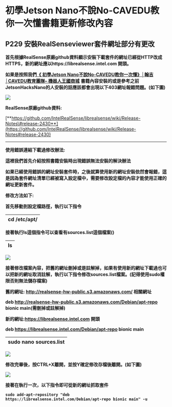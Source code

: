 # 初學Jetson Nano不說No-CAVEDU教你一次懂書籍更新修改內容

## P229 安裝**RealSenseviewer套件網址部分有更改**

  
**首先根據RealSense原廠github資料顯示安裝下載套件的網址已經從HTTP改成HTTPS，新的網址應以https://librealsense.intel.com 開頭。**

**如果是按照我們**[**《 初學Jetson Nano不說No-CAVEDU教你一次懂》│翰吉│CAVEDU教育團隊– 機器人王國商城**](https://robotkingdom.com.tw/product/9789869329989/) **書籍內容安裝的或是參考之前JetsonHacksNano的人安裝的話應該都會出現以下403網址報錯問題。\(如下圖\)**

![](https://lh5.googleusercontent.com/4wF8MwMY_FCT5Swm8mMi1JAM_JvUMPqKGdXIcVIJaV4CcUOUYjDSCbc1OqZLtzw3a5s8LKYQHbT-o2M7VLW3bvOObhnuNHnfETRqvEj50k8CSEH7PHRiVTT96d_unBW4dTWCgjTu)

**RealSense原廠github資料:**

[**https://github.com/IntelRealSense/librealsense/wiki/Release-Notes\#release-2430**](https://github.com/IntelRealSense/librealsense/wiki/Release-Notes#release-2430)  
****

**使用錯誤連結下載過修改辦法:**  


**這裡我們首先介紹按照書籍安裝時出現錯誤無法安裝的解決辦法**

**如果已經使用錯誤的網址安裝套件時，之後就算使用新的網址安裝依然會報錯，這是因為套件網址清單已經被寫入設定檔中，需要修改設定檔的內容才能使用正確的網址更新套件。**  


**修改方法如下:**

**首先移動到設定檔路徑，執行以下指令**

| **cd /etc/apt/** |
| :--- |


**接著執行ls這個指令可以查看有sources.list這個檔案\(\)**  


| **ls** |
| :--- |


![](https://lh6.googleusercontent.com/bVlGEgN_5aJjBeG5RYfs1tjwd78_zK28Y2wh72py8sck6-qykGK1IKN0UkZyp9pz4wV2yBeTdmjX4OrR0KH5VHIAopiES9FEPPdJ5YQzqG48LNIydQhYKdgD5GazTDQ4l4KDT2Tb)

**接著修改檔案內容，把舊的網址刪掉或是註解掉，如果有使用新的網址下載過也可以把新的網址取消註解，執行以下指令修改sources.list檔案。\(記得使用sudo權限否則無法儲存檔案\)**  


**舊的網址: http://realsense-hw-public.s3.amazonaws.com/ 相關網址**

**deb http://realsense-hw-public.s3.amazonaws.com/Debian/apt-repo bionic main\(需刪掉或註解掉\)**  


**新的網址:https://librealsense.intel.com 開頭**

**deb https://librealsense.intel.com/Debian/apt-repo bionic main**  


| **sudo nano sources.list** |
| :--- |


![](https://lh6.googleusercontent.com/R28EChCeoSP--SWiZTfbqh7HF_WWJ2G4JTRQrTJQ5dzlFYzFDj3CSY-R795K8Op5S8X4J7Kp4hQFZa3yXSkt2r3nJo9JNvJ9cf_IbQauL2LTbhn_0f2_tniBRxvyTuoygnuwf-5N)

**修改完畢後，按CTRL+X離開，並按Y確定修改存檔後離開。\(如下圖\)**

![](https://lh6.googleusercontent.com/x_TDPwNmbg3UAvgS0tgJw0x65W_eOQjewvbp7XyuyXP6423gcdI3cwTfjAozXf4qIdqFNLXLPj7P9UaO45aWMDVwGXBTRV_Jeeju1qzonVeisid_rSKuT-IsprmU8ww7NdVXMdY2)

**接著在執行一次，以下指令即可從新的網址抓取套件**

**`sudo add-apt-repository "deb https://librealsense.intel.com/Debian/apt-repo bionic main" -u`**

